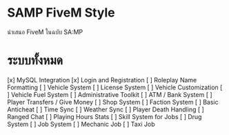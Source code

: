 # SAMP FiveM Style
นำเสนอ FiveM ในฉบับ SA:MP

# ระบบทั้งหมด

[x] MySQL Integration
[x] Login and Registration
[ ] Roleplay Name Formatting
[ ] Vehicle System
[ ] License System
[ ] Vehicle Customization
[ ] Vehicle Fuel System
[ ] Administrative Toolkit
[ ] ATM / Bank System
[ ] Player Transfers / Give Money
[ ] Shop System
[ ] Faction System
[ ] Basic Anticheat
[ ] Time Sync
[ ] Weather Sync
[ ] Player Death Handling
[ ] Ranged Chat
[ ] Playing Hours Stats
[ ] Skill System for Jobs
[ ] Drug System
[ ] Job System
[ ] Mechanic Job
[ ] Taxi Job

